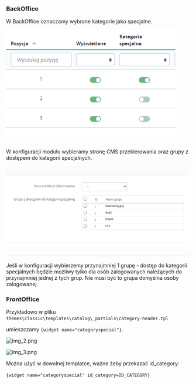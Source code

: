 ### BackOffice

W BackOffice oznaczamy wybrane kategorie jako specjalne.

![img_1.png](img_1.png)

W konfiguracji modułu wybieramy stronę CMS przekierowania oraz grupy z dostępem do kategorii specjalnych.

![img.png](img.png)

Jeśli w konfiguracji wybierzemy przynajmniej 1 grupę - dostęp do kategorii specjalnych będzie możliwy tylko dla osób 
zalogowanych należących do przynajmniej jednej z tych grup. Nie musi być to grupa domyślna osoby zalogowanej.

### FrontOffice

Przykładowo w pliku 
```themes\classic\templates\catalog\_partials\category-header.tpl``` 

umieszczamy
```{widget name="categoryspecial"}```.

![img_2.png](img_2.png)

![img_3.png](img_3.png)

Można użyć w dowolnej templatce, ważne żeby przekazać id_category:

```{widget name="categoryspecial" id_category=ID_CATEGORY}```


